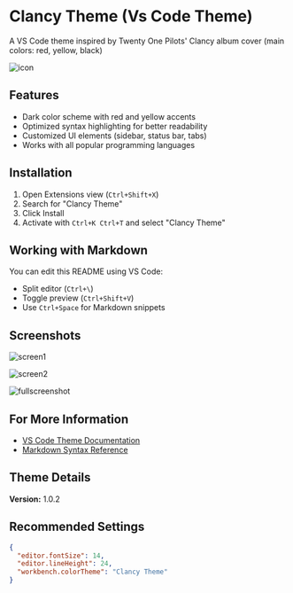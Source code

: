 # Clancy Theme (Vs Code Theme)

A VS Code theme inspired by Twenty One Pilots' Clancy album cover (main colors: red, yellow, black)

![icon](https://github.com/user-attachments/assets/5b7ee63f-32c3-4a3b-9cd2-cf26251df16d)



## Features

- Dark color scheme with red and yellow accents
- Optimized syntax highlighting for better readability
- Customized UI elements (sidebar, status bar, tabs)
- Works with all popular programming languages

## Installation

1. Open Extensions view (`Ctrl+Shift+X`)
2. Search for "Clancy Theme"
3. Click Install
4. Activate with `Ctrl+K Ctrl+T` and select "Clancy Theme"

## Working with Markdown

You can edit this README using VS Code:

- Split editor (`Ctrl+\`)
- Toggle preview (`Ctrl+Shift+V`)
- Use `Ctrl+Space` for Markdown snippets

## Screenshots

![screen1](https://github.com/user-attachments/assets/9c165b58-22e6-4a1b-937a-792c1de9c93b)

![screen2](https://github.com/user-attachments/assets/c5d079e5-92a7-4aa0-b309-55883fe564e3)

![fullscreenshot](https://github.com/user-attachments/assets/c95ba03a-9686-4128-8e53-463e12d9d502)

## For More Information

- [VS Code Theme Documentation](https://code.visualstudio.com/docs/getstarted/themes)
- [Markdown Syntax Reference](https://www.markdownguide.org/)

## Theme Details

**Version:** 1.0.2 
 

## Recommended Settings

```json
{
  "editor.fontSize": 14,
  "editor.lineHeight": 24,
  "workbench.colorTheme": "Clancy Theme"
}
